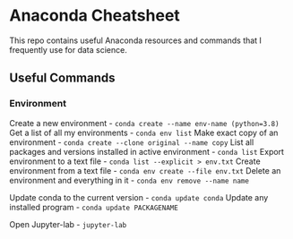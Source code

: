 # Anaconda Cheatsheet
This repo contains useful Anaconda resources and commands that I frequently use for data science.

## Useful Commands

### Environment
Create a new environment - `conda create --name env-name (python=3.8)`
Get a list of all my environments - `conda env list`
Make exact copy of an environment - `conda create --clone original --name copy`
List all packages and versions installed in active environment - `conda list`
Export environment to a text file - `conda list --explicit > env.txt`
Create environment from a text file - `conda env create --file env.txt`
Delete an environment and everything in it - `conda env remove --name name`


Update conda to the current version - `conda update conda`
Update any installed program - `conda update PACKAGENAME`

Open Jupyter-lab - `jupyter-lab`

